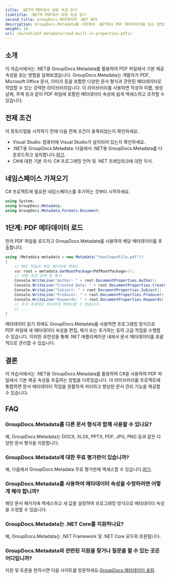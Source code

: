 ```yaml
---
title: .NET의 PDF에서 내장 속성 읽기
linktitle: .NET의 PDF에서 내장 속성 읽기
second_title: GroupDocs.메타데이터 .NET API
description: GroupDocs.Metadata를 사용하여 .NET에서 PDF 메타데이터를 읽는 방법을 알아보세요. C# 코드를 사용하여 작성자 이름, 작성 날짜, 주제 등에 액세스하세요.
weight: 10
url: /ko/net/pdf-metadata/read-built-in-properties-pdfs/
---
```

## 소개
이 자습서에서는 .NET용 GroupDocs.Metadata를 활용하여 PDF 파일에서 기본 제공 속성을 읽는 방법을 살펴보겠습니다. GroupDocs.Metadata는 개발자가 PDF, Microsoft Office 문서, 이미지 등을 포함한 다양한 문서 형식과 관련된 메타데이터로 작업할 수 있는 강력한 라이브러리입니다. 이 라이브러리를 사용하면 작성자 이름, 생성 날짜, 주제 등과 같이 PDF 파일에 포함된 메타데이터 속성에 쉽게 액세스하고 조작할 수 있습니다.
## 전제 조건
이 튜토리얼을 시작하기 전에 다음 전제 조건이 충족되었는지 확인하세요.
- Visual Studio: 컴퓨터에 Visual Studio가 설치되어 있는지 확인하세요.
-  .NET용 GroupDocs.Metadata: 다음에서 .NET용 GroupDocs.Metadata를 다운로드하고 설치합니다.[여기](https://releases.groupdocs.com/metadata/net/).
- C#에 대한 기본 지식: C# 프로그래밍 언어 및 .NET 프레임워크에 대한 지식.

## 네임스페이스 가져오기
C# 프로젝트에 필요한 네임스페이스를 추가하는 것부터 시작하세요.
```csharp
using System;
using GroupDocs.Metadata;
using GroupDocs.Metadata.Formats.Document;
```
## 1단계: PDF 메타데이터 로드
먼저 PDF 파일을 로드하고 GroupDocs.Metadata를 사용하여 해당 메타데이터를 추출합니다.
```csharp
using (Metadata metadata = new Metadata("YourInputFile.pdf"))
{
    // PDF 파일의 루트 패키지에 액세스
    var root = metadata.GetRootPackage<PdfRootPackage>();
    // 내장 속성 검색 및 표시
    Console.WriteLine("Author: " + root.DocumentProperties.Author);
    Console.WriteLine("Created Date: " + root.DocumentProperties.CreatedDate);
    Console.WriteLine("Subject: " + root.DocumentProperties.Subject);
    Console.WriteLine("Producer: " + root.DocumentProperties.Producer);
    Console.WriteLine("Keywords: " + root.DocumentProperties.Keywords);
    // 추가 속성에도 비슷하게 액세스할 수 있습니다.
    // ...
}
```
메타데이터 읽기 외에도 GroupDocs.Metadata를 사용하면 프로그래밍 방식으로 PDF 파일에 새 메타데이터 속성을 편집, 제거 또는 추가하는 등의 고급 작업을 수행할 수 있습니다. 이러한 유연성을 통해 .NET 애플리케이션 내에서 문서 메타데이터를 포괄적으로 관리할 수 있습니다.
## 결론
이 자습서에서는 .NET용 GroupDocs.Metadata를 활용하여 C#을 사용하여 PDF 파일에서 기본 제공 속성을 추출하는 방법을 다루었습니다. 이 라이브러리를 프로젝트에 통합하면 문서 메타데이터 작업을 원활하게 처리하고 향상된 문서 관리 기능을 제공할 수 있습니다.

## FAQ
### GroupDocs.Metadata를 다른 문서 형식과 함께 사용할 수 있나요?
예, GroupDocs.Metadata는 DOCX, XLSX, PPTX, PDF, JPG, PNG 등과 같은 다양한 문서 형식을 지원합니다.
### GroupDocs.Metadata에 대한 무료 평가판이 있습니까?
예, 다음에서 GroupDocs.Metadata 무료 평가판에 액세스할 수 있습니다.[여기](https://releases.groupdocs.com/).
### GroupDocs.Metadata를 사용하여 메타데이터 속성을 수정하려면 어떻게 해야 합니까?
해당 문서 패키지에 액세스하고 새 값을 설정하여 프로그래밍 방식으로 메타데이터 속성을 수정할 수 있습니다.
### GroupDocs.Metadata는 .NET Core를 지원하나요?
예, GroupDocs.Metadata는 .NET Framework 및 .NET Core 모두와 호환됩니다.
### GroupDocs.Metadata와 관련된 지원을 찾거나 질문을 할 수 있는 곳은 어디입니까?
 지원 및 토론을 원하시면 다음 사이트를 방문하세요.[GroupDocs.메타데이터 포럼](https://forum.groupdocs.com/c/metadata/14).